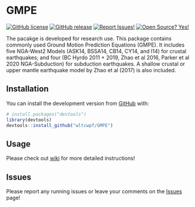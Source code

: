 
<!-- README.md is generated from README.Rmd. Please edit that file -->

# GMPE

<!-- badges: start -->

[![GitHub
license](https://img.shields.io/badge/License-MIT-green.svg)](https://github.com/wltcwpf/GMPE/blob/master/LICENSE.md)
[![GitHub
release](https://img.shields.io/badge/Release-v1.0.0-blue.svg)](https://github.com/wltcwpf/GMPE/releases)
[![Report
Issues!](https://img.shields.io/badge/Report%20Issues-Here-1abc9c.svg)](https://github.com/wltcwpf/GMPE/issues)
[![Open Source?
Yes!](https://img.shields.io/badge/Open%20Source-Yes-green.svg)](https://github.com/wltcwpf/GMPE)
<!-- badges: end -->

The pacakge is developed for research use. This package contains
commonly used Ground Motion Prediction Equations (GMPE). It includes
five NGA-West2 Models (ASK14, BSSA14, CB14, CY14, and I14) for crustal
earthquakes; and four (BC Hyrdo 2011 + 2019, Zhao et al 2016, Parker et
al 2020 NGA-Subduction) for subduction earthquakes. A shallow crustal or
upper mantle earthquake model by Zhao et al (2017) is also included.

## Installation

You can install the development version from
[GitHub](https://github.com/) with:

``` r
# install.packages("devtools")
library(devtools)
devtools::install_github("wltcwpf/GMPE")
```

## Usage

Please check out [wiki](https://github.com/wltcwpf/GMPE/wiki) for more
detailed instructions!

## Issues

Please report any running issues or leave your comments on the
[Issues](https://github.com/wltcwpf/GMPE) page!
